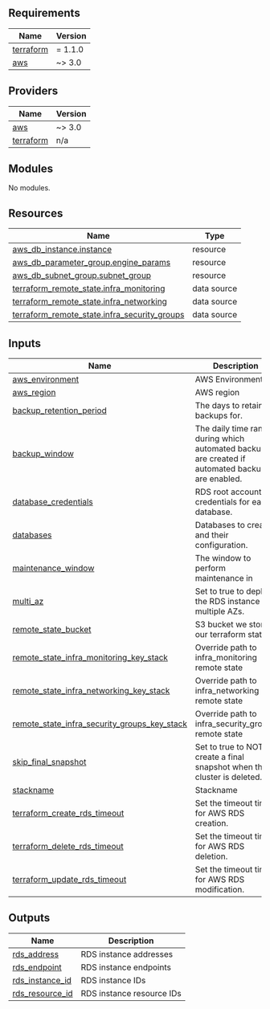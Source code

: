 ## Requirements

| Name | Version |
|------|---------|
| <a name="requirement_terraform"></a> [terraform](#requirement\_terraform) | = 1.1.0 |
| <a name="requirement_aws"></a> [aws](#requirement\_aws) | ~> 3.0 |

## Providers

| Name | Version |
|------|---------|
| <a name="provider_aws"></a> [aws](#provider\_aws) | ~> 3.0 |
| <a name="provider_terraform"></a> [terraform](#provider\_terraform) | n/a |

## Modules

No modules.

## Resources

| Name | Type |
|------|------|
| [aws_db_instance.instance](https://registry.terraform.io/providers/hashicorp/aws/latest/docs/resources/db_instance) | resource |
| [aws_db_parameter_group.engine_params](https://registry.terraform.io/providers/hashicorp/aws/latest/docs/resources/db_parameter_group) | resource |
| [aws_db_subnet_group.subnet_group](https://registry.terraform.io/providers/hashicorp/aws/latest/docs/resources/db_subnet_group) | resource |
| [terraform_remote_state.infra_monitoring](https://registry.terraform.io/providers/hashicorp/terraform/latest/docs/data-sources/remote_state) | data source |
| [terraform_remote_state.infra_networking](https://registry.terraform.io/providers/hashicorp/terraform/latest/docs/data-sources/remote_state) | data source |
| [terraform_remote_state.infra_security_groups](https://registry.terraform.io/providers/hashicorp/terraform/latest/docs/data-sources/remote_state) | data source |

## Inputs

| Name | Description | Type | Default | Required |
|------|-------------|------|---------|:--------:|
| <a name="input_aws_environment"></a> [aws\_environment](#input\_aws\_environment) | AWS Environment | `string` | n/a | yes |
| <a name="input_aws_region"></a> [aws\_region](#input\_aws\_region) | AWS region | `string` | `"eu-west-1"` | no |
| <a name="input_backup_retention_period"></a> [backup\_retention\_period](#input\_backup\_retention\_period) | The days to retain backups for. | `string` | `"7"` | no |
| <a name="input_backup_window"></a> [backup\_window](#input\_backup\_window) | The daily time range during which automated backups are created if automated backups are enabled. | `string` | `"01:00-03:00"` | no |
| <a name="input_database_credentials"></a> [database\_credentials](#input\_database\_credentials) | RDS root account credentials for each database. | `map(any)` | n/a | yes |
| <a name="input_databases"></a> [databases](#input\_databases) | Databases to create and their configuration. | `map(any)` | n/a | yes |
| <a name="input_maintenance_window"></a> [maintenance\_window](#input\_maintenance\_window) | The window to perform maintenance in | `string` | `"Mon:04:00-Mon:06:00"` | no |
| <a name="input_multi_az"></a> [multi\_az](#input\_multi\_az) | Set to true to deploy the RDS instance in multiple AZs. | `bool` | `false` | no |
| <a name="input_remote_state_bucket"></a> [remote\_state\_bucket](#input\_remote\_state\_bucket) | S3 bucket we store our terraform state in | `string` | n/a | yes |
| <a name="input_remote_state_infra_monitoring_key_stack"></a> [remote\_state\_infra\_monitoring\_key\_stack](#input\_remote\_state\_infra\_monitoring\_key\_stack) | Override path to infra\_monitoring remote state | `string` | `""` | no |
| <a name="input_remote_state_infra_networking_key_stack"></a> [remote\_state\_infra\_networking\_key\_stack](#input\_remote\_state\_infra\_networking\_key\_stack) | Override path to infra\_networking remote state | `string` | `""` | no |
| <a name="input_remote_state_infra_security_groups_key_stack"></a> [remote\_state\_infra\_security\_groups\_key\_stack](#input\_remote\_state\_infra\_security\_groups\_key\_stack) | Override path to infra\_security\_groups remote state | `string` | `""` | no |
| <a name="input_skip_final_snapshot"></a> [skip\_final\_snapshot](#input\_skip\_final\_snapshot) | Set to true to NOT create a final snapshot when the cluster is deleted. | `bool` | `false` | no |
| <a name="input_stackname"></a> [stackname](#input\_stackname) | Stackname | `string` | `"blue"` | no |
| <a name="input_terraform_create_rds_timeout"></a> [terraform\_create\_rds\_timeout](#input\_terraform\_create\_rds\_timeout) | Set the timeout time for AWS RDS creation. | `string` | `"2h"` | no |
| <a name="input_terraform_delete_rds_timeout"></a> [terraform\_delete\_rds\_timeout](#input\_terraform\_delete\_rds\_timeout) | Set the timeout time for AWS RDS deletion. | `string` | `"2h"` | no |
| <a name="input_terraform_update_rds_timeout"></a> [terraform\_update\_rds\_timeout](#input\_terraform\_update\_rds\_timeout) | Set the timeout time for AWS RDS modification. | `string` | `"2h"` | no |

## Outputs

| Name | Description |
|------|-------------|
| <a name="output_rds_address"></a> [rds\_address](#output\_rds\_address) | RDS instance addresses |
| <a name="output_rds_endpoint"></a> [rds\_endpoint](#output\_rds\_endpoint) | RDS instance endpoints |
| <a name="output_rds_instance_id"></a> [rds\_instance\_id](#output\_rds\_instance\_id) | RDS instance IDs |
| <a name="output_rds_resource_id"></a> [rds\_resource\_id](#output\_rds\_resource\_id) | RDS instance resource IDs |
